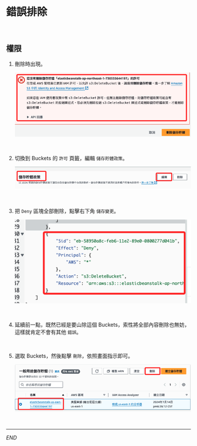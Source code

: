 # 錯誤排除

<br>

## 權限

1. 刪除時出現。

    ![](images/img_20.png)

<br>

2. 切換到 Buckets 的 `許可` 頁籤，編輯 `儲存貯體政策`。

    ![](images/img_21.png)

<br>

3. 把 `Deny` 區塊全部刪除，點擊右下角 `儲存變更`。

    ![](images/img_22.png)

<br>

4. 延續前一點，既然已經是要山除這個 Buckets，索性將全部內容刪除也無妨，這樣就肯定不會有其他 `錯誤`。

<br>

5. 選取 Buckets，然後點擊 `刪除`，依照畫面指示即可。

    ![](images/img_23.png)

<br>

___

_END_